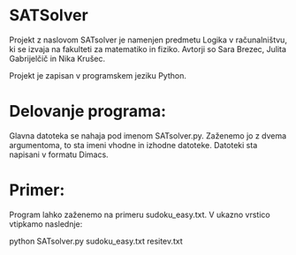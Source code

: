 # SATSolver

Projekt z naslovom SATsolver je namenjen predmetu Logika v računalništvu, ki se izvaja na fakulteti za matematiko in fiziko. Avtorji so Sara Brezec, Julita Gabrijelčič in Nika Krušec.

Projekt je zapisan v programskem jeziku Python.

# Delovanje programa:

Glavna datoteka se nahaja pod imenom SATsolver.py. Zaženemo jo z dvema argumentoma, to sta imeni vhodne in izhodne datoteke. Datoteki sta napisani v formatu Dimacs.

# Primer:

Program lahko zaženemo na primeru sudoku_easy.txt. V ukazno vrstico vtipkamo naslednje:

  python SATsolver.py sudoku_easy.txt resitev.txt

